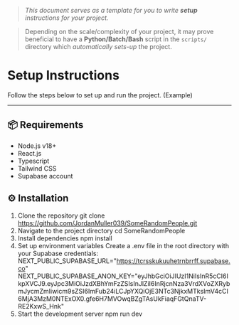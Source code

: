 > *This document serves as a template for you to write **setup** instructions for your project.* 

> Depending on the scale/complexity of your project, it may prove beneficial to have a **Python/Batch/Bash** script in the `scripts/` directory which *automatically sets-up* the project.

# Setup Instructions

Follow the steps below to set up and run the project. (Example)

---
## 📦 Requirements
- Node.js v18+
- React.js
- Typescript
- Tailwind CSS
- Supabase account

## ⚙️ Installation
1. Clone the repository
    git clone https://github.com/JordanMuller039/SomeRandomPeople.git
2. Navigate to the project directory
    cd SomeRandomPeople
3. Install dependencies
    npm install
4. Set up environment variables
    Create a .env file in the root directory with your Supabase credentials:
    NEXT_PUBLIC_SUPABASE_URL="https://tcrsskukuuhetrnbrrff.supabase.co" 
    NEXT_PUBLIC_SUPABASE_ANON_KEY="eyJhbGciOiJIUzI1NiIsInR5cCI6IkpXVCJ9.eyJpc3MiOiJzdXBhYmFzZSIsInJlZiI6InRjcnNza3VrdXVoZXRybmJycmZmIiwicm9sZSI6ImFub24iLCJpYXQiOjE3NTc3NjkxMTksImV4cCI6MjA3MzM0NTExOX0.gfe6H7MVOwqBZgTAsUkFiaqFGtQnaTV-RE2KxwS_Hnk" 
5. Start the development server
    npm run dev
